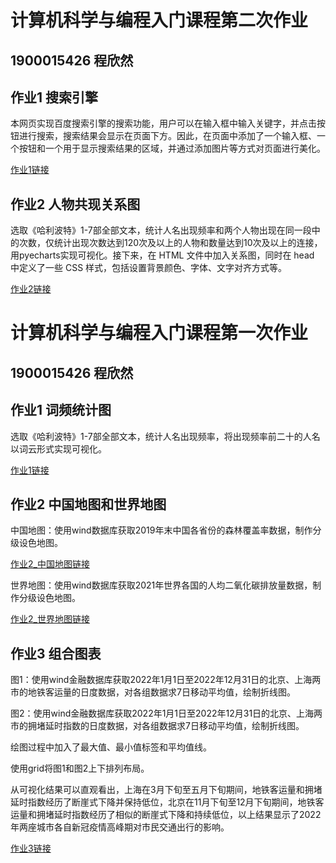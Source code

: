 # 计算机科学与编程入门课程第二次作业
## 1900015426 程欣然
## 作业1 搜索引擎

本网页实现百度搜索引擎的搜索功能，用户可以在输入框中输入关键字，并点击按钮进行搜索，搜索结果会显示在页面下方。因此，在页面中添加了一个输入框、一个按钮和一个用于显示搜索结果的区域，并通过添加图片等方式对页面进行美化。

[作业1链接](https://augorange.github.io/new3.html)

## 作业2 人物共现关系图

选取《哈利波特》1-7部全部文本，统计人名出现频率和两个人物出现在同一段中的次数，仅统计出现次数达到120次及以上的人物和数量达到10次及以上的连接，用pyecharts实现可视化。接下来，在 HTML 文件中加入关系图，同时在 head 中定义了一些 CSS 样式，包括设置背景颜色、字体、文字对齐方式等。

[作业2链接](https://augorange.github.io/new5.html)

# 计算机科学与编程入门课程第一次作业
## 1900015426 程欣然
## 作业1 词频统计图

选取《哈利波特》1-7部全部文本，统计人名出现频率，将出现频率前二十的人名以词云形式实现可视化。

[作业1链接](https://augorange.github.io/wordcloud_rd_file.html)

## 作业2 中国地图和世界地图

中国地图：使用wind数据库获取2019年末中国各省份的森林覆盖率数据，制作分级设色地图。

[作业2_中国地图链接](https://augorange.github.io/2021年全国各省森林覆盖率.html)

世界地图：使用wind数据库获取2021年世界各国的人均二氧化碳排放量数据，制作分级设色地图。

[作业2_世界地图链接](https://augorange.github.io/2019年各国人均二氧化碳排放量.html)

## 作业3 组合图表

图1：使用wind金融数据库获取2022年1月1日至2022年12月31日的北京、上海两市的地铁客运量的日度数据，对各组数据求7日移动平均值，绘制折线图。

图2：使用wind金融数据库获取2022年1月1日至2022年12月31日的北京、上海两市的拥堵延时指数的日度数据，对各组数据求7日移动平均值，绘制折线图。

绘图过程中加入了最大值、最小值标签和平均值线。

使用grid将图1和图2上下排列布局。

从可视化结果可以直观看出，上海在3月下旬至五月下旬期间，地铁客运量和拥堵延时指数经历了断崖式下降并保持低位，北京在11月下旬至12月下旬期间，地铁客运量和拥堵延时指数经历了相似的断崖式下降和持续低位，以上结果显示了2022年两座城市各自新冠疫情高峰期对市民交通出行的影响。

[作业3链接](https://augorange.github.io/grid_vertical.html)
